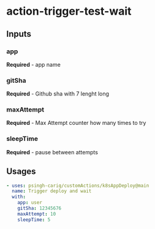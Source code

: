 # action-trigger-test-wait

## Inputs
### app
**Required** - app name
### gitSha
**Required** - Github sha with 7 lenght long
### maxAttempt
**Required** - Max Attempt counter how many times to try
### sleepTime
**Required** - pause between attempts


## Usages
```yaml
- uses: psingh-cariq/customActions/k8sAppDeploy@main
  name: Trigger deploy and wait
  with:
    app: user
    gitSha: 12345676
    maxAttempt: 10
    sleepTime: 5
```
